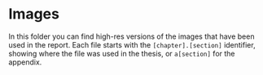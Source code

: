 # Images

In this folder you can find high-res versions of the images that have been used in the report. Each file starts with the `[chapter].[section]` identifier, showing where the file was used in the thesis, or `a[section]` for the appendix.
